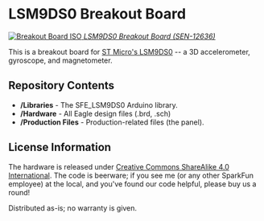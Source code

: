 LSM9DS0 Breakout Board
======================

[![Breakout Board ISO](https://cdn.sparkfun.com//assets/parts/9/3/1/9/12636-01.jpg) _LSM9DS0 Breakout Board (SEN-12636)_](https://www.sparkfun.com/products/12636)

This is a breakout board for [ST Micro's LSM9DS0](http://www.st.com/web/catalog/sense_power/FM89/SC1448/PF258556) -- a 3D accelerometer, gyroscope, and magnetometer.

Repository Contents
-------------------
* **/Libraries** - The SFE_LSM9DS0 Arduino library.
* **/Hardware** - All Eagle design files (.brd, .sch)
* **/Production Files** - Production-related files (the panel).

License Information
-------------------
The hardware is released under [Creative Commons ShareAlike 4.0 International](https://creativecommons.org/licenses/by-sa/4.0/).
The code is beerware; if you see me (or any other SparkFun employee) at the local, and you've found our code helpful, please buy us a round!

Distributed as-is; no warranty is given.
